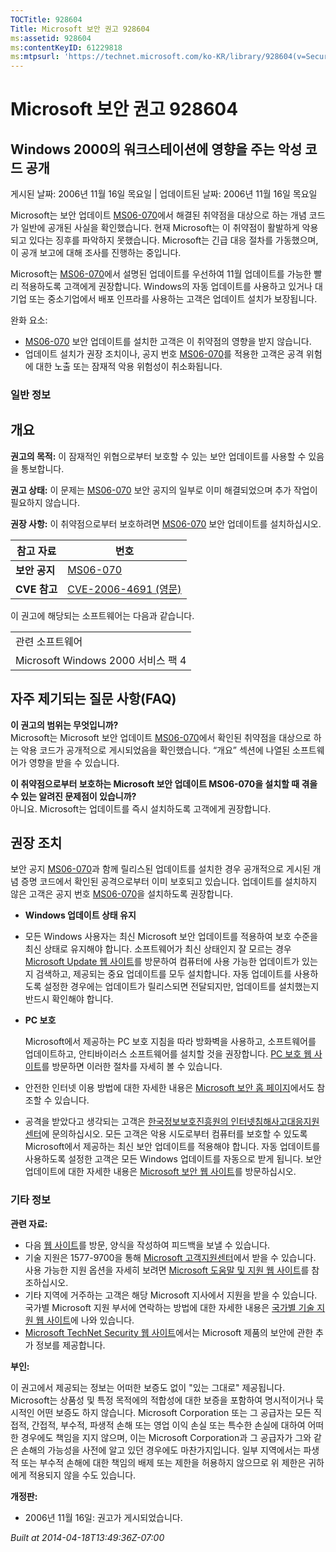 ```yaml
---
TOCTitle: 928604
Title: Microsoft 보안 권고 928604
ms:assetid: 928604
ms:contentKeyID: 61229818
ms:mtpsurl: 'https://technet.microsoft.com/ko-KR/library/928604(v=Security.10)'
---
```




Microsoft 보안 권고 928604
==========================

Windows 2000의 워크스테이션에 영향을 주는 악성 코드 공개
--------------------------------------------------------

게시된 날짜: 2006년 11월 16일 목요일 | 업데이트된 날짜: 2006년 11월 16일 목요일

Microsoft는 보안 업데이트 [MS06-070](http://technet.microsoft.com/security/bulletin/ms06-070)에서 해결된 취약점을 대상으로 하는 개념 코드가 일반에 공개된 사실을 확인했습니다. 현재 Microsoft는 이 취약점이 활발하게 악용되고 있다는 징후를 파악하지 못했습니다. Microsoft는 긴급 대응 절차를 가동했으며, 이 공개 보고에 대해 조사를 진행하는 중입니다.  

Microsoft는 [MS06-070](http://technet.microsoft.com/security/bulletin/ms06-070)에서 설명된 업데이트를 우선하여 11월 업데이트를 가능한 빨리 적용하도록 고객에게 권장합니다. Windows의 자동 업데이트를 사용하고 있거나 대기업 또는 중소기업에서 배포 인프라를 사용하는 고객은 업데이트 설치가 보장됩니다.

완화 요소:

-   [MS06-070](http://technet.microsoft.com/security/bulletin/ms06-070) 보안 업데이트를 설치한 고객은 이 취약점의 영향을 받지 않습니다.
-   업데이트 설치가 권장 조치이나, 공지 번호 [MS06-070](http://technet.microsoft.com/security/bulletin/ms06-070)를 적용한 고객은 공격 위험에 대한 노출 또는 잠재적 악용 위험성이 취소화됩니다.

### 일반 정보

개요
----


**권고의 목적:** 이 잠재적인 위협으로부터 보호할 수 있는 보안 업데이트를 사용할 수 있음을 통보합니다.

**권고 상태:** 이 문제는 [MS06-070](http://technet.microsoft.com/security/bulletin/ms06-070) 보안 공지의 일부로 이미 해결되었으며 추가 작업이 필요하지 않습니다.

**권장 사항:** 이 취약점으로부터 보호하려면 [MS06-070](http://technet.microsoft.com/security/bulletin/ms06-070) 보안 업데이트를 설치하십시오.

| 참고 자료     | 번호                                                                                    |
|---------------|-----------------------------------------------------------------------------------------|
| **보안 공지** | [MS06-070](http://technet.microsoft.com/security/bulletin/ms06-070)                     |
| **CVE 참고**  | [CVE-2006-4691 (영문)](http://www.cve.mitre.org/cgi-bin/cvename.cgi?name=cve-2006-4691) |

이 권고에 해당되는 소프트웨어는 다음과 같습니다.

|                                    |
|------------------------------------|
| 관련 소프트웨어                    |
| Microsoft Windows 2000 서비스 팩 4 |

자주 제기되는 질문 사항(FAQ)
----------------------------


**이 권고의 범위는 무엇입니까?**  
Microsoft는 Microsoft 보안 업데이트 [MS06-070](http://technet.microsoft.com/security/bulletin/ms06-070)에서 확인된 취약점을 대상으로 하는 악용 코드가 공개적으로 게시되었음을 확인했습니다. “개요” 섹션에 나열된 소프트웨어가 영향을 받을 수 있습니다.

**이 취약점으로부터 보호하는 Microsoft 보안 업데이트 MS06-070을 설치할 때 겪을 수 있는 알려진 문제점이 있습니까?**  
아니요. Microsoft는 업데이트를 즉시 설치하도록 고객에게 권장합니다.

권장 조치
---------


보안 공지 [MS06-070](http://technet.microsoft.com/security/bulletin/ms06-070)과 함께 릴리스된 업데이트를 설치한 경우 공개적으로 게시된 개념 증명 코드에서 확인된 공격으로부터 이미 보호되고 있습니다. 업데이트를 설치하지 않은 고객은 공지 번호 [MS06-070](http://technet.microsoft.com/security/bulletin/ms06-070)을 설치하도록 권장합니다.

-   **Windows 업데이트 상태 유지**
-   모든 Windows 사용자는 최신 Microsoft 보안 업데이트를 적용하여 보호 수준을 최신 상태로 유지해야 합니다. 소프트웨어가 최신 상태인지 잘 모르는 경우 [Microsoft Update 웹 사이트](http://update.microsoft.com/microsoftupdate)를 방문하여 컴퓨터에 사용 가능한 업데이트가 있는지 검색하고, 제공되는 중요 업데이트를 모두 설치합니다. 자동 업데이트를 사용하도록 설정한 경우에는 업데이트가 릴리스되면 전달되지만, 업데이트를 설치했는지 반드시 확인해야 합니다.
-   **PC 보호**

    Microsoft에서 제공하는 PC 보호 지침을 따라 방화벽을 사용하고, 소프트웨어를 업데이트하고, 안티바이러스 소프트웨어를 설치할 것을 권장합니다. [PC 보호 웹 사이트](http://www.microsoft.com/korea/athome/security/default.mspx)를 방문하면 이러한 절차를 자세히 볼 수 있습니다.

-   안전한 인터넷 이용 방법에 대한 자세한 내용은 [Microsoft 보안 홈 페이지](http://www.microsoft.com/korea/security/)에서도 참조할 수 있습니다.
-   공격을 받았다고 생각되는 고객은 [한국정보보호진흥원의 인터넷침해사고대응지원센터](http://www.krcert.or.kr/)에 문의하십시오.
    모든 고객은 악용 시도로부터 컴퓨터를 보호할 수 있도록 Microsoft에서 제공하는 최신 보안 업데이트를 적용해야 합니다. 자동 업데이트를 사용하도록 설정한 고객은 모든 Windows 업데이트를 자동으로 받게 됩니다. 보안 업데이트에 대한 자세한 내용은 [Microsoft 보안 웹 사이트](http://www.microsoft.com/korea/security/)를 방문하십시오.

### 기타 정보

**관련 자료:**

-   다음 [웹 사이트](https://support.microsoft.com/common/survey.aspx?scid=sw;ko;1257&amp;showpage=1&amp;ws=technet&amp;sd=tech)를 방문, 양식을 작성하여 피드백을 보낼 수 있습니다.
-   기술 지원은 1577-9700을 통해 [Microsoft 고객지원센터](http://go.microsoft.com/fwlink/?linkid=21131)에서 받을 수 있습니다. 사용 가능한 지원 옵션을 자세히 보려면 [Microsoft 도움말 및 지원 웹 사이트](http://support.microsoft.com/)를 참조하십시오.
-   기타 지역에 거주하는 고객은 해당 Microsoft 지사에서 지원을 받을 수 있습니다. 국가별 Microsoft 지원 부서에 연락하는 방법에 대한 자세한 내용은 [국가별 기술 지원 웹 사이트](http://go.microsoft.com/fwlink/?linkid=21155)에 나와 있습니다.
-   [Microsoft TechNet Security 웹 사이트](http://www.microsoft.com/korea/technet/security/)에서는 Microsoft 제품의 보안에 관한 추가 정보를 제공합니다.

**부인:**

이 권고에서 제공되는 정보는 어떠한 보증도 없이 "있는 그대로" 제공됩니다. Microsoft는 상품성 및 특정 목적에의 적합성에 대한 보증을 포함하여 명시적이거나 묵시적인 어떤 보증도 하지 않습니다. Microsoft Corporation 또는 그 공급자는 모든 직접적, 간접적, 부수적, 파생적 손해 또는 영업 이익 손실 또는 특수한 손실에 대하여 어떠한 경우에도 책임을 지지 않으며, 이는 Microsoft Corporation과 그 공급자가 그와 같은 손해의 가능성을 사전에 알고 있던 경우에도 마찬가지입니다. 일부 지역에서는 파생적 또는 부수적 손해에 대한 책임의 배제 또는 제한을 허용하지 않으므로 위 제한은 귀하에게 적용되지 않을 수도 있습니다.

**개정판:**

-   2006년 11월 16일: 권고가 게시되었습니다.

*Built at 2014-04-18T13:49:36Z-07:00*
